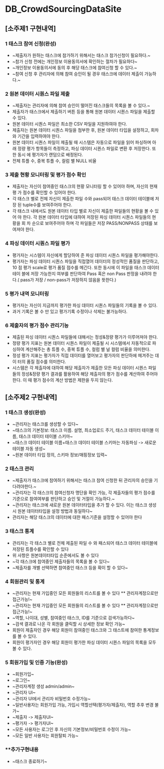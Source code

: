 # DB_CrowdSourcingDataSite
## [소주제1 구현내역]
### 1 태스크 참여 신청(완성)
 - ~제출자가 원하는 태스크에 참가하기 위해서는 태스크 참가신청이 필요하다.~
 - ~참가 신청 전에는 개인정보 이용동의서에 확인하는 절차가 필요하다~
 - ~개인정보 이용동의서에 동의 후 해당 태스크에 참여신청 할 수 있다.~
 - ~참여 신청 후 관리자에 의해 참여 승인이 될 경우 태스크에 데이터 제출이 가능하다.~
### 2 원본 데이터 시퀀스 파일 제출
 - ~제출자는 관리자에 의해 참여 승인이 떨어진 태스크들의 목록을 볼 수 있다.~
 - 제출자가 태스크에서 제출하기 버튼 등을 통해 원본 데이터 시퀀스 파일을 제출할 수
있다.
 - 원본 데이터 시퀀스 파일은 최소한 CSV 파일을 지원하여야 한다.
 - 제출자는 원본 데이터 시퀀스 파일을 첨부한 후, 원본 데이터 타입을 설정하고, 회차와
기간을 입력하여야 한다.
 - 원본 데이터 시퀀스 파일이 제출될 때 시스템은 자동으로 파일을 읽어 파싱하며 아래
정량 평가 항목들이 측정하고, 파싱 데이터 시퀀스 파일로 변환 후 저장한다. 또한 동시
에 평가자가 랜덤으로 배정된다.
 - 전체 튜플 수, 중복 튜플 수, 컬럼 별 NULL 비율
### 3 제출 현황 모니터링 및 평가 점수 확인
 - 제출자는 자신이 참여중인 태스크의 현황 모니터링 할 수 있어야 하며, 자신의 현재 평
가 점수를 확인할 수 있어야 한다.
 - 각 태스크 별로 전체 자신이 제출한 파일 수와 pass되어 태스크 데이터 테이블에 저장
된 tuple수를 보여주어야 한다.
 - 각 태스크 내에서도 원본 데이터 타입 별로 자신이 제출한 파일들의 현황을 볼 수 있어
야 한다. 각 원본 데이터 타입에 대하여 저장된 파싱 데이터 시퀀스 파일들의 현황을 회
차 순으로 보여주어야 하며 각 파일들은 저장 PASS/NONPASS 상태를 보여져야 한다.
### 4 파싱 데이터 시퀀스 파일 평가
 - 평가자는 시스템이 자신에게 할당하여 준 파싱 데이터 시퀀스 파일을 평가해야한다.
 - 평가자는 파싱 데이터 시퀀스 파일을 직접열어 데이터의 정성적인 품질을 판단하고, 10
점 평가 scale로 평가 품질 점수를 메긴다. 또한 동시에 이 파일을 태스크 데이터 테이
블에 저장 가능한지 여부를 판단하여 Pass 혹은 non Pass 판정을 내려야 한다.( pass가
저장 / non-pass가 저장하지 않음을 뜻한다.)
### 5 평가 내역 모니터링
 - 평가자는 자신이 지금까지 평가한 파싱 데이터 시퀀스 파일들의 기록을 볼 수 있다.
 - 과거 기록은 볼 수 만 있고 평가기록 수정이나 삭제는 불가능하다.
### 6 제출자의 평가 점수 관리기능
 - 제출된 파싱 데이터 시퀀스 파일들에 대해서는 정성&정량 평가가 이루어져야 한다.
 - 정량 평가 지표는 원본 데이터 시퀀스 파일이 제출될 시 시스템에서 자동적으로 파싱하여
계산해주는 총 튜플 수, 중복 튜플 수, 컬럼 별 널 컬럼 비율을 의미한다.
 - 정성 평가 지표는 평가자가 직접 데이터를 열어보고 평가자의 판단하에 메겨주는 데이
터의 품질 점수를 의미한다.
 - 시스템은 각 제출자에 대하여 해당 제출자가 제출한 모든 파싱 데이터 시퀀스 파일들의
정성&정량 평가 결과를 활용하여 해당 제출자의 평가 점수를 계산하여 주어야한다. 이
때 평가 점수의 계산 방법은 제한을 두지 않는다.

## [소주제2 구현내역]
### 1 태스크 생성(완성)
 - ~관리자는 태스크를 생성할 수 있다~
 - ~태스크의 기본정보: 태스크 이름. 설명, 최소업로드 주기, 태스크 데이터 테이블 이름, 태스크 데이터 테이블 스키마~
 - ~태스크 데이터 테이블 이름+태스크 데이터 테이블 스키마는 자동파싱 -> 새로운 테이블 자동 생성~
 - ~원본 데이터 타입 정의, 스키마 정보/매핑정보 입력~
### 2 태스크 관리
 - ~제출자가 태스크에 참여하기 위해서는 태스크 참여 신청한 뒤 관리자의 승인을 기다려야한다.~
 - ~관리자는 각 태스크의 참여신청자 명단을 확인 가능, 각 제출자들의 평가 점수를 기준으로 참여여부를 판단하고 승인 및 거절이 가능하다.~
 - ~관리자는 태스크에 새로운 원본 데이터타입을 추가 할 수 있다. 이는 태스크 생성시 원본 데이터타입을 설정 방법과 동일하다~
 - 관리자는 해당 태스크의 데이터에 대한 패스기준을 설정할 수 있어야 한다
### 3 태스크 통계
 - 관리자는 각 태스크 별로 전체 제출된 파일 수 와 패스되어 태스크 데이터 테이블에 저장된 튜플수를 확인할 수 있다
 - 위 사항은 원본데이터타입 순준에서도 볼 수 있다
 - ~각 태스크에 참여중인 제출자들의 목록을 볼 수 있다~
 - ~제출자를 개별 선택하면 참여중인 태스크 등을 확이 할 수 있다~
### 4 회원관리 및 통계
 - ~관리자는 현재 가입중인 모든 회원들의 리스트를 볼 수 있다 ** 관리자계정으로만 접근가능!~
 - ~관리자는 현재 가입중인 모든 회원들의 리스트를 볼 수 있다 ** 관리자계정으로만 접근가능!~
 - ~역할, 나이대, 성별, 참여중인 태스크, ID를 기준으로 검색가능하다~
 - ~검색 결과로 나온 각 회원을 클릭할 시 상세한 정보 확인 가능~
 - 회원이 제출자인 경우 해당 회원이 참여중인 태스크와 그 태스트에 참여한 통계정보를 볼 수 있다.
 - 회원이 평가자인 경우 해당 회원이 평가한 파싱 데이터 시퀀스 파일의 목록을 모두 볼 수 있다.
### 5 회원가입 및 인증 기능(완성)
 - ~회원가입~
 - ~로그인~
 - ~관리자계정 생성 admin/admin~
 - ~관리자 UI~
 - ~관리자 UI에서 관리자 비밀번호 수정가능~
 - ~일반사용자는 회원가입 가능, 가입시 역할선택(평가자/제출자), 역할 추후 변경 불가~
 - ~제출자 -> 제출자UI~
 - ~평가자 -> 평가자UI~
 - ~모든 사용자는 로그인 후 자신의 기본정보/비밀번호 수정이 가능~
 - ~모든 일반 사용자는 회원탈퇴 가능~

### **추가구현내용
 - ~태스크 종료하기~
